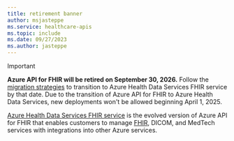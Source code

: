 ```yaml
---
title: retirement banner
author: msjasteppe
ms.service: healthcare-apis
ms.topic: include
ms.date: 09/27/2023
ms.author: jasteppe
---
```


> [!IMPORTANT]
> **Azure API for FHIR will be retired on September 30, 2026.** Follow the [migration strategies](../fhir/migration-strategies.md) to transition to Azure Health Data Services FHIR service by that date. Due to the transition of Azure API for FHIR to Azure Health Data Services, new deployments won't be allowed beginning April 1, 2025. 

[Azure Health Data Services FHIR service](../healthcare-apis-overview.md) is the evolved version of Azure API for FHIR that enables customers to manage [FHIR](../fhir/overview.md), DICOM, and MedTech services with integrations into other Azure services.
 